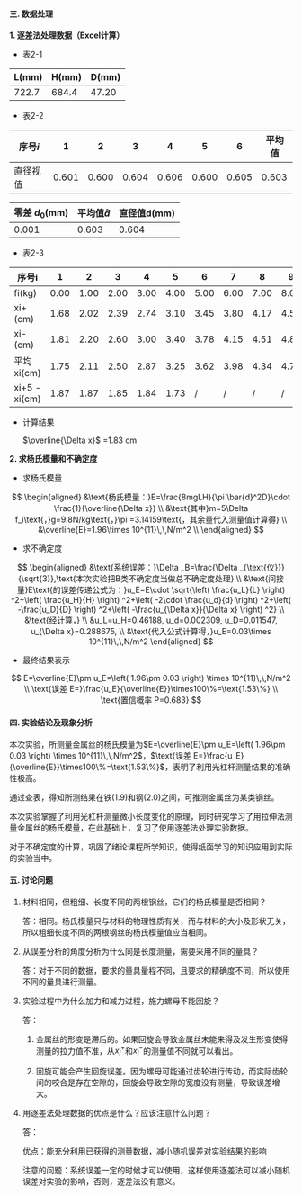 #### 三. 数据处理

**1. 逐差法处理数据（Excel计算）**

* 表2-1

| L(mm) | H(mm) | D(mm) |
| ----- | ----- | ----- |
| 722.7 | 684.4 | 47.20 |

* 表2-2

| 序号$i$  | 1     | 2     | 3     | 4     | 5     | 6     | 平均值 |
| -------- | ----- | ----- | ----- | ----- | ----- | ----- | ------ |
| 直径视值 | 0.601 | 0.600 | 0.604 | 0.606 | 0.600 | 0.605 | 0.603  |

| 零差 $d_0$(mm) | 平均值$\bar d$ | 直径值d(mm) |
| -------------- | -------------- | ----------- |
| 0.001          | 0.603          | 0.604       |


* 表2-3

| 序号i         | 1    | 2    | 3    | 4    | 5    | 6    | 7    | 8    | 9    | 10   |
| ------------- | ---- | ---- | ---- | ---- | ---- | ---- | ---- | ---- | ---- | ---- |
| fi(kg)        | 0.00 | 1.00 | 2.00 | 3.00 | 4.00 | 5.00 | 6.00 | 7.00 | 8.00 | 9.00 |
| xi+(cm)       | 1.68 | 2.02 | 2.39 | 2.74 | 3.10 | 3.45 | 3.80 | 4.17 | 4.54 | 4.88 |
| xi-(cm)       | 1.81 | 2.20 | 2.60 | 3.00 | 3.40 | 3.78 | 4.15 | 4.51 | 4.87 | 5.08 |
| 平均xi(cm)    | 1.75 | 2.11 | 2.50 | 2.87 | 3.25 | 3.62 | 3.98 | 4.34 | 4.71 | 4.98 |
| xi+5 - xi(cm) | 1.87 | 1.87 | 1.85 | 1.84 | 1.73 | /    | /    | /    | /    | /    |

* 计算结果

  $\overline{\Delta x}$​​ =1.83 cm 
  

**2. 求杨氏模量和不确定度**

* 求杨氏模量

$$
\begin{aligned}
&\text{杨氏模量：}E=\frac{8mgLH}{\pi \bar{d}^2D}\cdot \frac{1}{\overline{\Delta x}}
\\
&\text{其中}m=5\Delta f_i\text{，}g=9.8N/kg\text{，}\pi =3.14159\text{，其余量代入测量值计算得}
\\
&\overline{E}=1.96\times 10^{11}\,\,N/m^2
\\
\end{aligned}
$$

* 求不确定度


$$
\begin{aligned}
&\text{系统误差：}\Delta _B=\frac{\Delta _{\text{仪}}}{\sqrt{3}},\text{本次实验把B类不确定度当做总不确定度处理}
\\
&\text{间接量}E\text{的误差传递公式为：}u_E=E\cdot \sqrt{\left( \frac{u_L}{L} \right) ^2+\left( \frac{u_H}{H} \right) ^2+\left( -2\cdot \frac{u_d}{d} \right) ^2+\left( -\frac{u_D}{D} \right) ^2+\left( -\frac{u_{\Delta x}}{\Delta x} \right) ^2}
\\
&\text{经计算，}
\\
&u_L=u_H=0.46188, u_d=0.002309, u_D=0.011547, u_{\Delta x}=0.288675,
\\
&\text{代入公式计算得，}u_E=0.03\times 10^{11}\,\,N/m^2
\end{aligned}
$$
* 最终结果表示

$$
E=\overline{E}\pm u_E=\left( 1.96\pm 0.03 \right) \times 10^{11}\,\,N/m^2
\\
\text{误差 E=}\frac{u_E}{\overline{E}}\times100\%=\text{1.53\%}
\\
\text{置信概率 P=0.683}
$$





#### 四. 实验结论及现象分析

本次实验，所测量金属丝的杨氏模量为$E=\overline{E}\pm u_E=\left( 1.96\pm 0.03 \right) \times 10^{11}\,\,N/m^2$，$\text{误差 E=}\frac{u_E}{\overline{E}}\times100\%=\text{1.53\%}$，表明了利用光杠杆测量结果的准确性极高。

通过查表，得知所测结果在铁(1.9)和钢(2.0)之间，可推测金属丝为某类钢丝。

本次实验掌握了利用光杠杆测量微小长度变化的原理，同时研究学习了用拉伸法测量金属丝的杨氏模量，在此基础上，复习了使用逐差法处理实验数据。

对于不确定度的计算，巩固了绪论课程所学知识，使得纸面学习的知识应用到实际的实验当中。





#### 五. 讨论问题

1. 材料相同，但粗细、长度不同的两根钢丝，它们的杨氏模量是否相同？

   答：相同。杨氏模量只与材料的物理性质有关，而与材料的大小及形状无关，所以粗细长度不同的两根钢丝的杨氏模量值应当相同。

2. 从误差分析的角度分析为什么同是长度测量，需要采用不同的量具？

   答：对于不同的数据，要求的量具量程不同，且要求的精确度不同，所以使用不同的量具进行测量。

3. 实验过程中为什么加力和减力过程，施力螺母不能回旋？

   答：

   1. 金属丝的形变是滞后的。如果回旋会导致金属丝未能来得及发生形变使得测量的拉力值不准，从$x_i^+$​和$x_i^-$的测量值不同就可以看出。

   2. 回旋可能会产生回旋误差。因为螺母可能通过齿轮进行传动，而实际齿轮间的咬合是存在空隙的，回旋会导致空隙的宽度没有测量，导致误差增大。

4. 用逐差法处理数据的优点是什么？应该注意什么问题？

   答：

   优点：能充分利用已获得的测量数据，减小随机误差对实验结果的影响

   注意的问题：系统误差一定的时候才可以使用，这样使用逐差法可以减小随机误差对实验的影响，否则，逐差法没有意义。